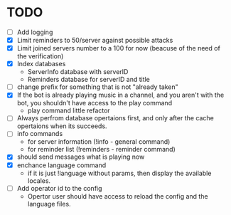 # TODO

- [ ] Add logging
- [x] Limit reminders to 50/server against possible attacks
- [x] Limit joined servers number to a 100 for now (beacuse of the need of the verification)
- [x] Index databases
  - ServerInfo database with serverID
  - Reminders database for serverID and title
- [ ] change prefix for something that is not "already taken"
- [x] If the bot is already playing music in a channel, and you aren't with the bot, you shouldn't have access to the play command
  - play command little refactor
- [ ] Always perfrom database opertaions first, and only after the cache opertaions when its succeeds.
- [ ] info commands
  - for server information (!info - general command)
  - for reminder list (!reminders - reminder command)
- [x] should send messages what is playing now
- [x] enchance language command
  - if it is just !language without params, then display the available locales.
- [ ] Add operator id to the config
  - Opertor user should have access to reload the config and the language files.

